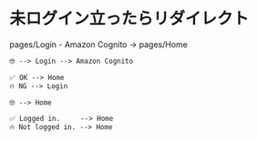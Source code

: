 # 未ログイン立ったらリダイレクト

pages/Login - Amazon Cognito -> pages/Home

```txt
🤓 --> Login --> Amazon Cognito

✅ OK --> Home
🔥 NG --> Login
```

```txt
🤓 --> Home

✅ Logged in.     --> Home
🔥 Not logged in. --> Home
```
